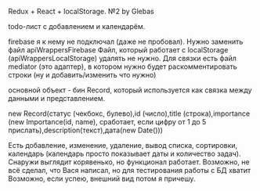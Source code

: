 Redux + React + localStorage.
№2 by Glebas

todo-лист с добавлением и календарём.

firebase я к нему не подключал (даже не пробовал). Нужно заменить файл apiWrappersFirebase
Файл, который работает с localStorage (apiWrappersLocalStorage) удалять не нужно. Для связки есть файл mediator (это адаптер), в котором нужно будет раскомментировать строки (ну и добавить/изменить что нужно)

основной объект - бин Record, который используется как связка между данными и представлением.

new Record(статус (чекбокс, булево),id (число),title (строка),importance (new Importance(id, name), сработает, если цифру от 1 до 5 прислать),description(текст),дата(new Date()))

Есть добавление, изменение, удаление, вывод списка, сортировки, календарь (календарь просто показывает даты и количество задач). Снаружи выглядит корявенько, но функционал работает. Возможно, не всё сделал, что Вася написал, но для тестирования работы с БД хватит Возможно, если успею, внешний вид потом я причешу.